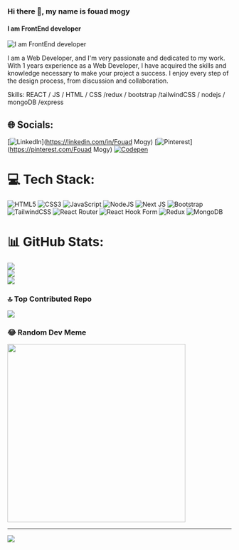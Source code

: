 
### Hi there 👋, my name is fouad mogy
#### I am FrontEnd developer
![I am FrontEnd developer](https://www.wingstechsolutions.com/wp-content/uploads/2022/03/full-stack-development.gif)

I am a Web Developer, and I'm very passionate and dedicated to my work. With 1 years experience as a Web Developer, I have acquired the skills and knowledge necessary to make your project a success. I enjoy every step of the design process, from discussion and collaboration.

Skills:   REACT / JS / HTML / CSS /redux / bootstrap /tailwindCSS / nodejs / mongoDB /express 



## 🌐 Socials:
[![LinkedIn](https://img.shields.io/badge/LinkedIn-%230077B5.svg?logo=linkedin&logoColor=white)](https://linkedin.com/in/Fouad Mogy) [![Pinterest](https://img.shields.io/badge/Pinterest-%23E60023.svg?logo=Pinterest&logoColor=white)](https://pinterest.com/Fouad Mogy) [![Codepen](https://img.shields.io/badge/Codepen-000000?style=for-the-badge&logo=codepen&logoColor=white)](https://codepen.io/fouadmogy10) 

# 💻 Tech Stack:
![HTML5](https://img.shields.io/badge/html5-%23E34F26.svg?style=for-the-badge&logo=html5&logoColor=white) ![CSS3](https://img.shields.io/badge/css3-%231572B6.svg?style=for-the-badge&logo=css3&logoColor=white) ![JavaScript](https://img.shields.io/badge/javascript-%23323330.svg?style=for-the-badge&logo=javascript&logoColor=%23F7DF1E) ![NodeJS](https://img.shields.io/badge/node.js-6DA55F?style=for-the-badge&logo=node.js&logoColor=white) ![Next JS](https://img.shields.io/badge/Next-black?style=for-the-badge&logo=next.js&logoColor=white) ![Bootstrap](https://img.shields.io/badge/bootstrap-%238511FA.svg?style=for-the-badge&logo=bootstrap&logoColor=white) ![TailwindCSS](https://img.shields.io/badge/tailwindcss-%2338B2AC.svg?style=for-the-badge&logo=tailwind-css&logoColor=white) ![React Router](https://img.shields.io/badge/React_Router-CA4245?style=for-the-badge&logo=react-router&logoColor=white) ![React Hook Form](https://img.shields.io/badge/React%20Hook%20Form-%23EC5990.svg?style=for-the-badge&logo=reacthookform&logoColor=white) ![Redux](https://img.shields.io/badge/redux-%23593d88.svg?style=for-the-badge&logo=redux&logoColor=white) ![MongoDB](https://img.shields.io/badge/MongoDB-%234ea94b.svg?style=for-the-badge&logo=mongodb&logoColor=white)
# 📊 GitHub Stats:
![](https://github-readme-stats.vercel.app/api?username=fouadmogy10&theme=radical&hide_border=false&include_all_commits=true&count_private=true)<br/>
![](https://github-readme-streak-stats.herokuapp.com/?user=fouadmogy10&theme=radical&hide_border=false)<br/>
![](https://github-readme-stats.vercel.app/api/top-langs/?username=fouadmogy10&theme=radical&hide_border=false&include_all_commits=true&count_private=true&layout=compact)

### 🔝 Top Contributed Repo
![](https://github-contributor-stats.vercel.app/api?username=fouadmogy10&limit=5&theme=dark&combine_all_yearly_contributions=true)

### 😂 Random Dev Meme
<img src='https://randommeme-five.vercel.app/' style="height: 400px;"/>

---
[![](https://visitcount.itsvg.in/api?id=fouadmogy10&icon=7&color=0)](https://visitcount.itsvg.in)

<!-- Proudly created with GPRM ( https://gprm.itsvg.in ) -->
